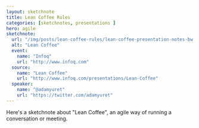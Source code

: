 ```yaml
---
layout: sketchnote
title: Lean Coffee Rules
categories: [sketchnotes, presentations ]
hero: agile
sketchnote:
  url: "/img/posts/lean-coffee-rules/lean-coffee-presentation-notes-bw.png"
  alt: "Lean Coffee"
  event:
    name: "Infoq"
    url: "http://www.infoq.com"
  source:
    name: "Lean Coffee"
    url: "http://www.infoq.com/presentations/Lean-Coffee"
  speaker:
    name: "@adamyuret"
    url: "https://twitter.com/adamyuret"
---
```


Here's a sketchnote about "Lean Coffee", an agile way of
running a conversation or meeting.


